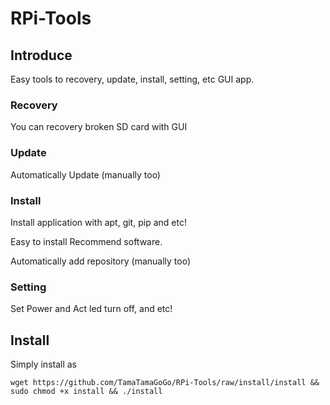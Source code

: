 # RPi-Tools
## Introduce
Easy tools to recovery, update, install, setting, etc GUI app.
### Recovery
You can recovery broken SD card with GUI

### Update
Automatically Update (manually too)

### Install
Install application with apt, git, pip and etc!

 Easy to install Recommend software.

 Automatically add repository (manually too)

### Setting
Set Power and Act led turn off, and etc! 

## Install
Simply install as

`wget https://github.com/TamaTamaGoGo/RPi-Tools/raw/install/install && sudo chmod +x install && ./install`
